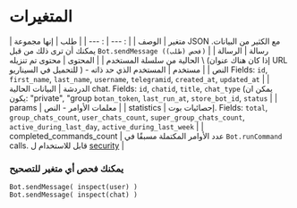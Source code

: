 # المتغيرات

| متغير | الوصف |
| : --- | : --- |
| طلب | إنها مجموعة JSON مع الكثير من البيانات. يمكنك أن ترى ذلك من قبل
`Bot.sendMessage (فحص (طلب))` |
| رسالة | الرسالة الحالية من سلسلة المستخدم |
| المحتوى | محتوى تم تنزيله \ (إذا كان هناك عنوان URL للتحميل في السيناريو \) - النص |
| مستخدم | المستخدم الذي حد ذاته
Fields: `id`, `first_name`, `last_name`, `username`, `telegramid`, `created_at`, `updated_at` |
| الدردشة | البيانات الحالية chat. Fields: `id`, `chatid`, `title`, `chat_type` \(يمكن ان يكون: "private", "group `botan_token`, `last_run_at`, `store_bot_id`, `status` |
| params | معلمات الأوامر - النص |
| statistics | إحصائيات بوت. Fields: `total`, `group_chats_count`, `user_chats_count`, `super_group_chats_count`, `active_during_last_day`, `active_during_last_week` |
| completed\_commands\_count | عدد الأوامر المكتملة مسبقًا في `Bot.runCommand` calls.
قابل للاستخدام ل [security](https://help.bots.business/scenarios-and-bjs/bjs-security#use-completed_commands_count-variable) |

### يمكنك فحص أي متغير للتصحيح

```text
Bot.sendMessage( inspect(user) )
Bot.sendMessage( inspect(chat) )
```

